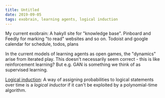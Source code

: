 ```yaml
---
title: Untitled
date: 2019-09-05
tags: exobrain, learning agents, logical induction
---
```

My current exobrain: A hakyll site for "knowledge base". Pinboard and Feedly for marking "to read" websites and so on. Todoist and google calendar for schedule, todos, plans

In the current models of learning agents as open games, the "dynamics" arise from iterated play. This doesn't necessarily seem correct - this is like reinforcement learning? But e.g. GAN is something we think of as supervised learning.

[Logical induction](https://arxiv.org/pdf/1609.03543.pdf): A way of assigning probabilities to logical statements over time is a *logical inductor* if it can't be exploited by a polynomial-time algorithm.
